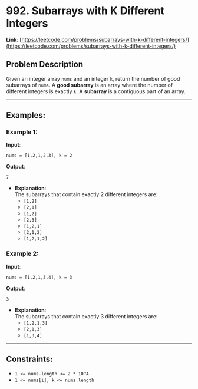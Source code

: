 # 992. Subarrays with K Different Integers

**Link**: [https://leetcode.com/problems/subarrays-with-k-different-integers/](https://leetcode.com/problems/subarrays-with-k-different-integers/)
## Problem Description

Given an integer array `nums` and an integer `k`, return the number of good subarrays of `nums`.
A **good subarray** is an array where the number of different integers is exactly `k`.
A **subarray** is a contiguous part of an array.

---

## Examples:

### Example 1:
**Input**:  
```
nums = [1,2,1,2,3], k = 2
```

**Output**:  
```
7
```
  * **Explanation**:  
    The subarrays that contain exactly 2 different integers are:
    - `[1,2]`
    - `[2,1]`
    - `[1,2]`
    - `[2,3]`
    - `[1,2,1]`
    - `[2,1,2]`
    - `[1,2,1,2]`

### Example 2:
**Input**:  
```
nums = [1,2,1,3,4], k = 3
```

**Output**:  
```
3
```

  * **Explanation**:  
    The subarrays that contain exactly 3 different integers are:
    - `[1,2,1,3]`
    - `[2,1,3]`
    - `[1,3,4]`

---

## Constraints:
- `1 <= nums.length <= 2 * 10^4`
- `1 <= nums[i], k <= nums.length`
